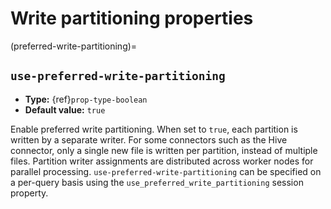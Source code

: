 # Write partitioning properties

(preferred-write-partitioning)=

## `use-preferred-write-partitioning`

- **Type:** {ref}`prop-type-boolean`
- **Default value:** `true`

Enable preferred write partitioning. When set to `true`, each partition is
written by a separate writer. For some connectors such as the Hive connector,
only a single new file is written per partition, instead of multiple files.
Partition writer assignments are distributed across worker nodes for parallel
processing. `use-preferred-write-partitioning` can be specified on a per-query
basis using the `use_preferred_write_partitioning` session property.
